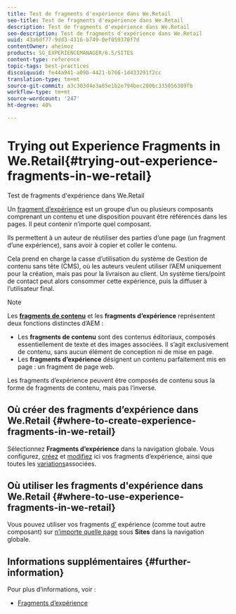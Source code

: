 ```yaml
---
title: Test de fragments d'expérience dans We.Retail
seo-title: Test de fragments d'expérience dans We.Retail
description: Test de fragments d'expérience dans We.Retail
seo-description: Test de fragments d'expérience dans We.Retail
uuid: 43a6df77-9dd3-4316-b749-0ef059370f7d
contentOwner: aheimoz
products: SG_EXPERIENCEMANAGER/6.5/SITES
content-type: reference
topic-tags: best-practices
discoiquuid: fe44a941-a09b-4421-b766-1d433291f2cc
translation-type: tm+mt
source-git-commit: a3c303d4e3a85e1b2e794bec2006c335056309fb
workflow-type: tm+mt
source-wordcount: '247'
ht-degree: 40%

---
```



# Trying out Experience Fragments in We.Retail{#trying-out-experience-fragments-in-we-retail}

Test de fragments d&#39;expérience dans We.Retail

Un [fragment d’expérience](/help/sites-authoring/experience-fragments.md) est un groupe d’un ou plusieurs composants comprenant un contenu et une disposition pouvant être référencés dans les pages. Il peut contenir n’importe quel composant.

Ils permettent à un auteur de réutiliser des parties d’une page (un fragment d’une expérience), sans avoir à copier et coller le contenu.

Cela prend en charge la casse d’utilisation du système de Gestion de contenu sans tête (CMS), où les auteurs veulent utiliser l’AEM uniquement pour la création, mais pas pour la livraison au client. Un système tiers/point de contact peut alors consommer cette expérience, puis la diffuser à l’utilisateur final.

>[!NOTE]
>
>Les **[fragments de contenu](/help/sites-developing/we-retail-content-fragments.md)** et les **fragments d’expérience** représentent deux fonctions distinctes d’AEM :
>
>* Les **fragments de contenu** sont des contenus éditoriaux, composés essentiellement de texte et des images associées. Il s’agit exclusivement de contenu, sans aucun élément de conception ni de mise en page.
>* Les **fragments d’expérience** désignent un contenu parfaitement mis en page : un fragment de page web.

>
>
Les fragments d’expérience peuvent être composés de contenu sous la forme de fragments de contenu, mais pas l’inverse.

## Où créer des fragments d’expérience dans We.Retail {#where-to-create-experience-fragments-in-we-retail}

Sélectionnez **Fragments d’expérience** dans la navigation globale. Vous configurez, [créez](/help/sites-authoring/experience-fragments.md#creating-an-experience-fragment) et [modifiez](/help/sites-authoring/experience-fragments.md#editing-your-experience-fragment) ici vos fragments d’expérience, ainsi que toutes les [variations](/help/sites-authoring/experience-fragments.md#creating-an-experience-fragment-variation)associées.

## Où utiliser les fragments d&#39;expérience dans We.Retail {#where-to-use-experience-fragments-in-we-retail}

Vous pouvez utiliser vos fragments [d’](/help/sites-authoring/experience-fragments.md#using-your-experience-fragment) expérience (comme tout autre composant) sur [n’importe quelle page](/help/sites-authoring/editing-content.md) sous **Sites** dans la navigation globale.

## Informations supplémentaires {#further-information}

Pour plus d’informations, voir :

* [Fragments d’expérience](/help/sites-authoring/experience-fragments.md)

